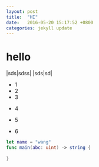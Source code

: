 ```yaml
---
layout: post
title:  "HI"
date:   2016-05-20 15:17:52 +0800
categories: jekyll update
---
```


# hello
|sds|sdss|
|sds|sd|
* 1
* 2
* 3
- 4
+ 5
- 6

``` swift
let name = "wang"
func main(abc: uint) -> string {
    
}
```
